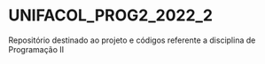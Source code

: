 # UNIFACOL_PROG2_2022_2
Repositório destinado ao projeto e códigos referente a disciplina de Programação II
